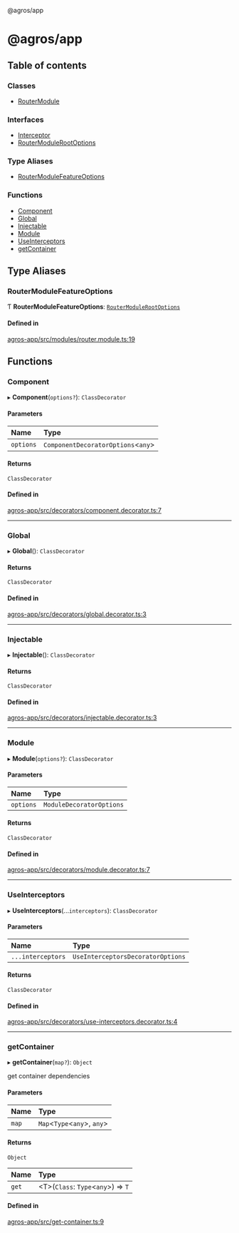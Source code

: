 @agros/app

# @agros/app

## Table of contents

### Classes

- [RouterModule](classes/RouterModule.md)

### Interfaces

- [Interceptor](interfaces/Interceptor.md)
- [RouterModuleRootOptions](interfaces/RouterModuleRootOptions.md)

### Type Aliases

- [RouterModuleFeatureOptions](index.md#routermodulefeatureoptions)

### Functions

- [Component](index.md#component)
- [Global](index.md#global)
- [Injectable](index.md#injectable)
- [Module](index.md#module)
- [UseInterceptors](index.md#useinterceptors)
- [getContainer](index.md#getcontainer)

## Type Aliases

### <a id="routermodulefeatureoptions" name="routermodulefeatureoptions"></a> RouterModuleFeatureOptions

Ƭ **RouterModuleFeatureOptions**: [`RouterModuleRootOptions`](interfaces/RouterModuleRootOptions.md)

#### Defined in

[agros-app/src/modules/router.module.ts:19](https://github.com/agrosjs/agros/blob/9f93173/packages/agros-app/src/modules/router.module.ts#L19)

## Functions

### <a id="component" name="component"></a> Component

▸ **Component**(`options?`): `ClassDecorator`

#### Parameters

| Name | Type |
| :------ | :------ |
| `options` | `ComponentDecoratorOptions`<`any`\> |

#### Returns

`ClassDecorator`

#### Defined in

[agros-app/src/decorators/component.decorator.ts:7](https://github.com/agrosjs/agros/blob/9f93173/packages/agros-app/src/decorators/component.decorator.ts#L7)

___

### <a id="global" name="global"></a> Global

▸ **Global**(): `ClassDecorator`

#### Returns

`ClassDecorator`

#### Defined in

[agros-app/src/decorators/global.decorator.ts:3](https://github.com/agrosjs/agros/blob/9f93173/packages/agros-app/src/decorators/global.decorator.ts#L3)

___

### <a id="injectable" name="injectable"></a> Injectable

▸ **Injectable**(): `ClassDecorator`

#### Returns

`ClassDecorator`

#### Defined in

[agros-app/src/decorators/injectable.decorator.ts:3](https://github.com/agrosjs/agros/blob/9f93173/packages/agros-app/src/decorators/injectable.decorator.ts#L3)

___

### <a id="module" name="module"></a> Module

▸ **Module**(`options?`): `ClassDecorator`

#### Parameters

| Name | Type |
| :------ | :------ |
| `options` | `ModuleDecoratorOptions` |

#### Returns

`ClassDecorator`

#### Defined in

[agros-app/src/decorators/module.decorator.ts:7](https://github.com/agrosjs/agros/blob/9f93173/packages/agros-app/src/decorators/module.decorator.ts#L7)

___

### <a id="useinterceptors" name="useinterceptors"></a> UseInterceptors

▸ **UseInterceptors**(...`interceptors`): `ClassDecorator`

#### Parameters

| Name | Type |
| :------ | :------ |
| `...interceptors` | `UseInterceptorsDecoratorOptions` |

#### Returns

`ClassDecorator`

#### Defined in

[agros-app/src/decorators/use-interceptors.decorator.ts:4](https://github.com/agrosjs/agros/blob/9f93173/packages/agros-app/src/decorators/use-interceptors.decorator.ts#L4)

___

### <a id="getcontainer" name="getcontainer"></a> getContainer

▸ **getContainer**(`map?`): `Object`

get container dependencies

#### Parameters

| Name | Type |
| :------ | :------ |
| `map` | `Map`<`Type`<`any`\>, `any`\> |

#### Returns

`Object`

| Name | Type |
| :------ | :------ |
| `get` | <T\>(`Class`: `Type`<`any`\>) => `T` |

#### Defined in

[agros-app/src/get-container.ts:9](https://github.com/agrosjs/agros/blob/9f93173/packages/agros-app/src/get-container.ts#L9)
